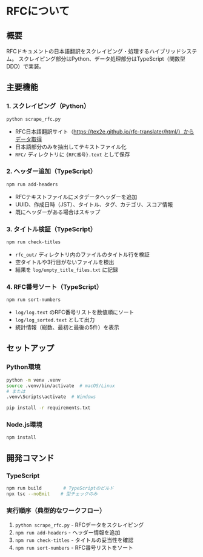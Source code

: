 # RFCについて

## 概要
RFCドキュメントの日本語翻訳をスクレイピング・処理するハイブリッドシステム。
スクレイピング部分はPython、データ処理部分はTypeScript（関数型DDD）で実装。


## 主要機能

### 1. スクレイピング（Python）
```bash
python scrape_rfc.py
```
- RFC日本語翻訳サイト（https://tex2e.github.io/rfc-translater/html/）からデータ取得
- 日本語部分のみを抽出してテキストファイル化
- `RFC/` ディレクトリに `{RFC番号}.text` として保存

### 2. ヘッダー追加（TypeScript）
```bash
npm run add-headers
```
- RFCテキストファイルにメタデータヘッダーを追加
- UUID、作成日時（JST）、タイトル、タグ、カテゴリ、スコア情報
- 既にヘッダーがある場合はスキップ

### 3. タイトル検証（TypeScript）
```bash
npm run check-titles
```
- `rfc_out/` ディレクトリ内のファイルのタイトル行を検証
- 空タイトルや3行目がないファイルを検出
- 結果を `log/empty_title_files.txt` に記録

### 4. RFC番号ソート（TypeScript）
```bash
npm run sort-numbers
```
- `log/log.text` のRFC番号リストを数値順にソート
- `log/log_sorted.text` として出力
- 統計情報（総数、最初と最後の5件）を表示


## セットアップ

### Python環境
```bash
python -m venv .venv
source .venv/bin/activate  # macOS/Linux
# または
.venv\Scripts\activate  # Windows

pip install -r requirements.txt
```

### Node.js環境
```bash
npm install
```

## 開発コマンド

### TypeScript
```bash
npm run build        # TypeScriptのビルド
npx tsc --noEmit    # 型チェックのみ
```

### 実行順序（典型的なワークフロー）
1. `python scrape_rfc.py` - RFCデータをスクレイピング
2. `npm run add-headers` - ヘッダー情報を追加
3. `npm run check-titles` - タイトルの妥当性を確認
4. `npm run sort-numbers` - RFC番号リストをソート
